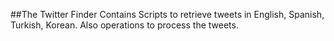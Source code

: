 ##The Twitter Finder
Contains Scripts to retrieve tweets in English, Spanish, Turkish, Korean.
Also operations to process the tweets.
```The TweetFinder application retrieves multilingual tweets and indexes them using Apache solr Edit

